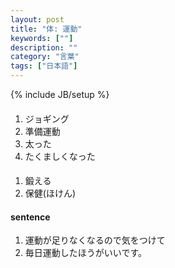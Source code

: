 ```yaml
---
layout: post
title: "体: 運動"
keywords: [""]
description: ""
category: "言葉"
tags: ["日本語"]
---
```

{% include JB/setup %}


####
1. ジョギング
2. 準備運動
3. 太った
4. たくましくなった

####
1. 鍛える
2. 保健(ほけん)


#### sentence
1. 運動が足りなくなるので気をつけて
2. 毎日運動したほうがいいです。
